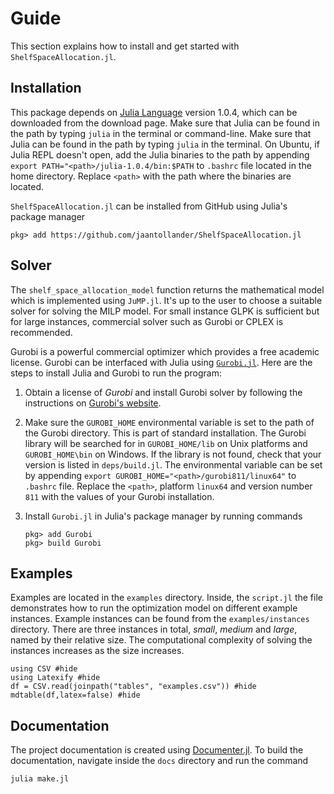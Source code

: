 # Guide
This section explains how to install and get started with `ShelfSpaceAllocation.jl`.


## Installation
This package depends on [Julia Language](https://julialang.org/) version 1.0.4, which can be downloaded from the download page. Make sure that Julia can be found in the path by typing `julia` in the terminal or command-line. Make sure that Julia can be found in the path by typing `julia` in the terminal. On Ubuntu, if Julia REPL doesn't open, add the Julia binaries to the path by appending `export PATH="<path>/julia-1.0.4/bin:$PATH` to `.bashrc` file located in the home directory. Replace `<path>` with the path where the binaries are located.

`ShelfSpaceAllocation.jl` can be installed from GitHub using Julia's package manager

```
pkg> add https://github.com/jaantollander/ShelfSpaceAllocation.jl
```


## Solver
The `shelf_space_allocation_model` function returns the mathematical model which is implemented using `JuMP.jl`. It's up to the user to choose a suitable solver for solving the MILP model. For small instance GLPK is sufficient but for large instances, commercial solver such as Gurobi or CPLEX is recommended.

Gurobi is a powerful commercial optimizer which provides a free academic license. Gurobi can be interfaced with Julia using [`Gurobi.jl`](https://github.com/JuliaOpt/Gurobi.jl). Here are the steps to install Julia and Gurobi to run the program:

1) Obtain a license of *Gurobi* and install Gurobi solver by following the instructions on [Gurobi's website](http://www.gurobi.com/).

2) Make sure the `GUROBI_HOME` environmental variable is set to the path of the Gurobi directory. This is part of standard installation. The Gurobi library will be searched for in `GUROBI_HOME/lib` on Unix platforms and `GUROBI_HOME\bin` on Windows. If the library is not found, check that your version is listed in `deps/build.jl`. The environmental variable can be set by appending `export GUROBI_HOME="<path>/gurobi811/linux64"` to `.bashrc` file. Replace the `<path>`, platform `linux64` and version number `811` with the values of your Gurobi installation.

3) Install `Gurobi.jl` in Julia's package manager by running commands
   ```
   pkg> add Gurobi
   pkg> build Gurobi
   ```


## Examples
Examples are located in the `examples` directory. Inside, the `script.jl` the file demonstrates how to run the optimization model on different example instances. Example instances can be found from the `examples/instances` directory. There are three instances in total, *small*, *medium* and *large*, named by their relative size. The computational complexity of solving the instances increases as the size increases.

```@example
using CSV #hide
using Latexify #hide
df = CSV.read(joinpath("tables", "examples.csv")) #hide
mdtable(df,latex=false) #hide
```

## Documentation
The project documentation is created using [Documenter.jl](https://juliadocs.github.io/Documenter.jl/stable/). To build the documentation, navigate inside the `docs` directory and run the command
```bash
julia make.jl
```
